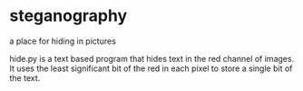 # steganography
a place for hiding in pictures

hide.py is a text based program that hides text in the red channel of images. It uses the least significant bit of the red in each pixel to store a single bit of the text.
